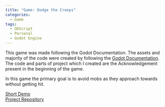 ```yaml
---
title: "Game: Dodge the Creeps"
categories:
  - Game
tags:
  - GDScript
  - Personal
  - Godot Engine
---
```


This game was made following the Godot Documentation. The assets and majority of the code were created by following the [Godot Documentation][tutorial]. The code and parts of project which I created are the Acknowledgement present in the beginning of the game.   
   
In this game the primary goal is to avoid mobs as they approach towards without getting hit.  
   
[Short Demo][demo]  
[Project Repository][repo]  


[repo]: https://github.com/Mal-funct-ion/Projects/tree/main/Godot%20Games/Dodge%20the%20Creeps%20(First%20Actual%20Game)
[tutorial]: https://docs.godotengine.org/en/stable/getting_started/first_2d_game/index.html
[demo]: https://youtu.be/lMPGDLsEelo